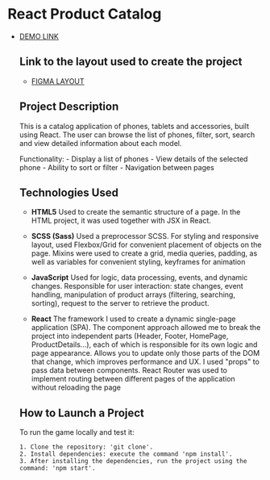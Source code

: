 # React Product Catalog
- [DEMO LINK](https://DimaK88.github.io/react_phone-catalog/)

  ## Link to the layout used to create the project
  - [FIGMA LAYOUT](https://www.figma.com/file/BUusqCIMAWALqfBahnyIiH/Phone-catalog-(V2)-Original-Dark)

  ## Project Description
    This is a catalog application of phones, tablets and accessories, built using React. The user can browse the list of phones, filter, sort, search and view detailed information about each model.

    Functionality:
      - Display a list of phones
      - View details of the selected phone
      - Ability to sort or filter
      - Navigation between pages

  ## Technologies Used

  * **HTML5**
    Used to create the semantic structure of a page. In the HTML project, it was used together with JSX in React.

  * **SCSS (Sass)**
    Used a preprocessor SCSS.
    For styling and responsive layout, used Flexbox/Grid for convenient placement of objects on the page. Mixins were used to create a grid, media queries, padding, as well as variables for convenient styling, keyframes for animation

  * **JavaScript**
    Used for logic, data processing, events, and dynamic changes. Responsible for user interaction: state changes, event handling, manipulation of product arrays (filtering, searching, sorting), request to the server to retrieve the product.

  * **React**
    The framework I used to create a dynamic single-page application (SPA).
    The component approach allowed me to break the project into independent parts (Header, Footer, HomePage, ProductDetails...), each of which is responsible for its own logic and page appearance.
    Allows you to update only those parts of the DOM that change, which improves performance and UX.
    I used "props" to pass data between components.
    React Router was used to implement routing between different pages of the application without reloading the page

  ## How to Launch a Project
    To run the game locally and test it:

      1. Clone the repository: 'git clone'.
      2. Install dependencies: execute the command 'npm install'.
      3. After installing the dependencies, run the project using the command: 'npm start'.

